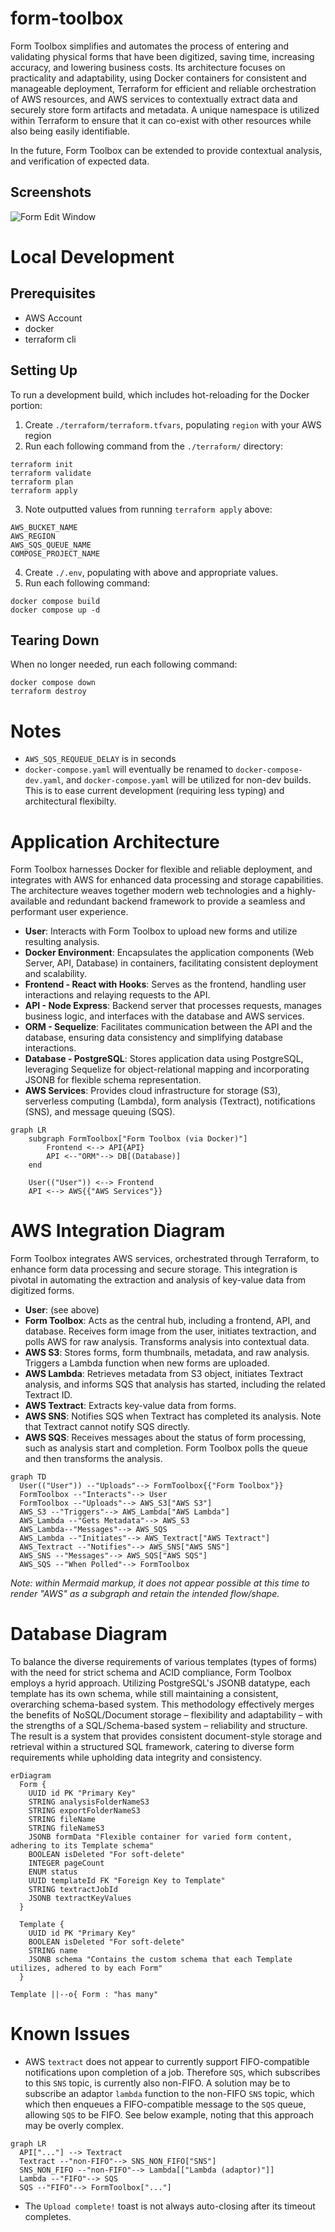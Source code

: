 # form-toolbox

Form Toolbox simplifies and automates the process of entering and validating physical forms that have been digitized, saving time, increasing accuracy, and lowering business costs. Its architecture focuses on practicality and adaptability, using Docker containers for consistent and manageable deployment, Terraform for efficient and reliable orchestration of AWS resources, and AWS services to contextually extract data and securely store form artifacts and metadata. A unique namespace is utilized within Terraform to ensure that it can co-exist with other resources while also being easily identifiable.

In the future, Form Toolbox can be extended to provide contextual analysis, and verification of expected data.

## Screenshots

![Form Edit Window](./assets/images/form-toolbox-screenshot-1.png)

# Local Development

## Prerequisites

- AWS Account
- docker
- terraform cli

## Setting Up

To run a development build, which includes hot-reloading for the Docker portion:

1. Create `./terraform/terraform.tfvars`, populating `region`  with your AWS region
2. Run each following command from the `./terraform/` directory:
```
terraform init
terraform validate
terraform plan
terraform apply
```
3. Note outputted values from running `terraform apply` above:
```
AWS_BUCKET_NAME
AWS_REGION
AWS_SQS_QUEUE_NAME
COMPOSE_PROJECT_NAME
```
4. Create `./.env`, populating with above and appropriate values.
5. Run each following command:
```
docker compose build
docker compose up -d
```

## Tearing Down

When no longer needed, run each following command:

```
docker compose down
terraform destroy
```

# Notes

- `AWS_SQS_REQUEUE_DELAY` is in seconds
- `docker-compose.yaml` will eventually be renamed to `docker-compose-dev.yaml`, and `docker-compose.yaml` will be utilized for non-dev builds. This is to ease current development (requiring less typing) and architectural flexibilty.

# Application Architecture

Form Toolbox harnesses Docker for flexible and reliable deployment, and integrates with AWS for enhanced data processing and storage capabilities. The architecture weaves together modern web technologies and a highly-available and redundant backend framework to provide a seamless and performant user experience.

- **User**: Interacts with Form Toolbox to upload new forms and utilize resulting analysis.
- **Docker Environment**: Encapsulates the application components (Web Server, API, Database) in containers, facilitating consistent deployment and scalability.
- **Frontend - React with Hooks**: Serves as the frontend, handling user interactions and relaying requests to the API.
- **API - Node Express**: Backend server that processes requests, manages business logic, and interfaces with the database and AWS services.
- **ORM - Sequelize**: Facilitates communication between the API and the database, ensuring data consistency and simplifying database interactions.
- **Database - PostgreSQL**: Stores application data using PostgreSQL, leveraging Sequelize for object-relational mapping and incorporating JSONB for flexible schema representation.
- **AWS Services**: Provides cloud infrastructure for storage (S3), serverless computing (Lambda), form analysis (Textract), notifications (SNS), and message queuing (SQS).


```mermaid
graph LR
    subgraph FormToolbox["Form Toolbox (via Docker)"]
        Frontend <--> API{API}
        API <--"ORM"--> DB[(Database)]
    end

    User(("User")) <--> Frontend
    API <--> AWS{{"AWS Services"}}
```

# AWS Integration Diagram

Form Toolbox integrates AWS services, orchestrated through Terraform, to enhance form data processing and secure storage. This integration is pivotal in automating the extraction and analysis of key-value data from digitized forms.

- **User**: (see above)
- **Form Toolbox**: Acts as the central hub, including a frontend, API, and database. Receives form image from the user, initiates textraction, and polls AWS for raw analysis. Transforms analysis into contextual data.
- **AWS S3**: Stores forms, form thumbnails, metadata, and raw analysis. Triggers a Lambda function when new forms are uploaded.
- **AWS Lambda**: Retrieves metadata from S3 object, initiates Textract analysis, and informs SQS that analysis has started, including the related Textract ID.
- **AWS Textract**: Extracts key-value data from forms.
- **AWS SNS**: Notifies SQS when Textract has completed its analysis. Note that Textract cannot notify SQS directly.
- **AWS SQS**: Receives messages about the status of form processing, such as analysis start and completion. Form Toolbox polls the queue and then transforms the analysis.

```mermaid
graph TD
  User(("User")) --"Uploads"--> FormToolbox{{"Form Toolbox"}}
  FormToolbox --"Interacts"--> User
  FormToolbox --"Uploads"--> AWS_S3["AWS S3"]
  AWS_S3 --"Triggers"--> AWS_Lambda["AWS Lambda"]
  AWS_Lambda --"Gets Metadata"--> AWS_S3
  AWS_Lambda--"Messages"--> AWS_SQS
  AWS_Lambda --"Initiates"--> AWS_Textract["AWS Textract"]
  AWS_Textract --"Notifies"--> AWS_SNS["AWS SNS"]
  AWS_SNS --"Messages"--> AWS_SQS["AWS SQS"]
  AWS_SQS --"When Polled"--> FormToolbox
```

*Note: within Mermaid markup, it does not appear possible at this time to render "AWS" as a subgraph and retain the intended flow/shape.*

# Database Diagram

To balance the diverse requirements of various templates (types of forms) with the need for strict schema and ACID compliance, Form Toolbox employs a hyrid approach. Utilizing PostgreSQL's JSONB datatype, each template has its own schema, while still maintaining a consistent, overarching schema-based system. This methodology effectively merges the benefits of NoSQL/Document storage – flexibility and adaptability – with the strengths of a SQL/Schema-based system – reliability and structure. The result is a system that provides consistent document-style storage and retrieval within a structured SQL framework, catering to diverse form requirements while upholding data integrity and consistency.

```mermaid
erDiagram
  Form {
    UUID id PK "Primary Key"
    STRING analysisFolderNameS3
    STRING exportFolderNameS3
    STRING fileName
    STRING fileNameS3
    JSONB formData "Flexible container for varied form content, adhering to its Template schema"
    BOOLEAN isDeleted "For soft-delete"
    INTEGER pageCount
    ENUM status
    UUID templateId FK "Foreign Key to Template"
    STRING textractJobId
    JSONB textractKeyValues
  }

  Template {
    UUID id PK "Primary Key"
    BOOLEAN isDeleted "For soft-delete"
    STRING name
    JSONB schema "Contains the custom schema that each Template utilizes, adhered to by each Form"
  }

Template ||--o{ Form : "has many"
```

# Known Issues

- AWS `textract` does not appear to currently support FIFO-compatible notifications upon completion of a job. Therefore `SQS`, which subscribes to this `SNS` topic, is currently also non-FIFO. A solution may be to subscribe an adaptor `lambda` function to the non-FIFO `SNS` topic, which which then enqueues a FIFO-compatible message to the `SQS` queue, allowing `SQS` to be FIFO. See below example, noting that this approach may be overly complex.

```mermaid
graph LR
  API["..."] --> Textract
  Textract --"non-FIFO"--> SNS_NON_FIFO["SNS"]
  SNS_NON_FIFO --"non-FIFO"--> Lambda[["Lambda (adaptor)"]]
  Lambda --"FIFO"--> SQS
  SQS --"FIFO"--> FormToolbox["..."]
```
- The `Upload complete!` toast is not always auto-closing after its timeout completes.
